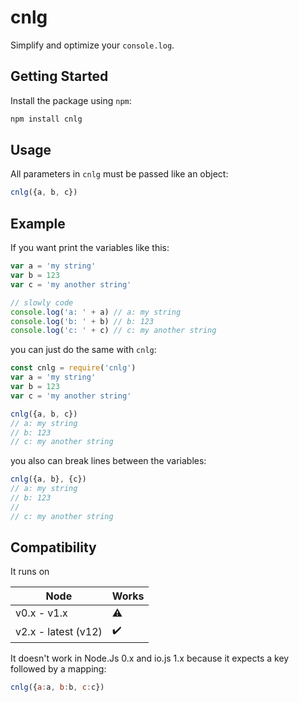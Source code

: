 # cnlg
Simplify and optimize your `console.log`.

## Getting Started
Install the package using `npm`:

```bash
npm install cnlg
```

## Usage
All parameters in `cnlg` must be passed like an object:

```javascript
cnlg({a, b, c})
```

## Example
If you want print the variables like this:

```javascript
var a = 'my string'
var b = 123
var c = 'my another string'

// slowly code
console.log('a: ' + a) // a: my string
console.log('b: ' + b) // b: 123
console.log('c: ' + c) // c: my another string
```

you can just do the same with `cnlg`:

```javascript
const cnlg = require('cnlg')
var a = 'my string'
var b = 123
var c = 'my another string'

cnlg({a, b, c})
// a: my string
// b: 123
// c: my another string
```

you also can break lines between the variables:

```Javascript
cnlg({a, b}, {c})
// a: my string
// b: 123
//
// c: my another string
```

## Compatibility
It runs on

| Node | Works |
|---|---|
| v0.x - v1.x | :warning: |
| v2.x - latest (v12) | :heavy_check_mark: |

It doesn't work in Node.Js 0.x and io.js 1.x because it expects a key followed by a mapping:

```Javascript
cnlg({a:a, b:b, c:c})
```
